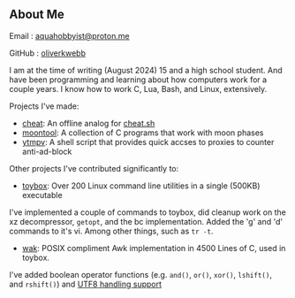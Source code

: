 ## About Me

Email
: aquahobbyist@proton.me

GitHub
: [oliverkwebb](https://www.github.com/oliverkwebb)

I am at the time of writing (August 2024) 15 and a high school student.
And have been programming and learning about how computers work for a
couple years. I know how to work C, Lua, Bash, and Linux, extensively.

Projects I've made:

- [cheat](https://github.com/oliverkwebb/cheat): An offline analog for [cheat.sh](https://cheat.sh)
- [moontool](https://github.com/oliverkwebb/moontool): A collection of C programs that work with moon phases
- [ytmpv](https://github.com/oliverkwebb/ytmpv): A shell script that provides quick accses to proxies to counter anti-ad-block

Other projects I've contributed significantly to:

- [toybox](https://www.landley.net/toybox): Over 200 Linux command line utilities in a single (500KB) executable

I've implemented a couple of commands to toybox, did cleanup work on the xz
decompressor, `getopt`, and the bc implementation. Added the 'g' and 'd'
commands to it's vi. Among other things, such as `tr -t`.

- [wak](https://www.github.com/raygard/wak): POSIX compliment Awk implementation in 4500 Lines of C, used in toybox.

I've added boolean operator functions (e.g. `and()`, `or()`, `xor()`, `lshift()`,
and `rshift()`) and [UTF8 handling support](/articles/utfawk)
